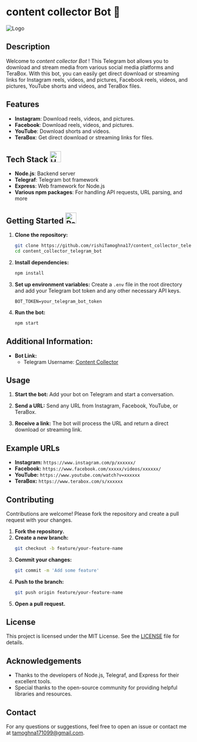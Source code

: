 # content collector Bot 🚀

![Logo](https://www.searchenginejournal.com/wp-content/uploads/2020/06/47e5b89a-2b1c-4dcd-a9a8-5db0118157cb-5efbf892d137a.jpeg)

## Description
Welcome to *content collector Bot* ! This Telegram bot allows you to download and stream media from various social media platforms and TeraBox. With this bot, you can easily get direct download or streaming links for Instagram reels, videos, and pictures, Facebook reels, videos, and pictures, YouTube shorts and videos, and TeraBox files.

## Features

- **Instagram**: Download reels, videos, and pictures.
- **Facebook**: Download reels, videos, and pictures.
- **YouTube**: Download shorts and videos.
- **TeraBox**: Get direct download or streaming links for files.

## Tech Stack <img src="https://raw.githubusercontent.com/Tarikul-Islam-Anik/Animated-Fluent-Emojis/master/Emojis/Objects/Hammer%20and%20Wrench.png" alt="Hammer and Wrench" width="30" height="30" />

- **Node.js**: Backend server
- **Telegraf**: Telegram bot framework
- **Express**: Web framework for Node.js
- **Various npm packages**: For handling API requests, URL parsing, and more

## Getting Started <img src="https://raw.githubusercontent.com/Tarikul-Islam-Anik/Animated-Fluent-Emojis/master/Emojis/Travel%20and%20places/Parachute.png" alt="Parachute" width="30" height="30" />

1. **Clone the repository:**
    ```bash
    git clone https://github.com/rishiTamoghna17/content_collector_telegram_bot.git
    cd content_collector_telegram_bot
    ```

2. **Install dependencies:**
    ```bash
    npm install
    ```

3. **Set up environment variables:**
    Create a `.env` file in the root directory and add your Telegram bot token and any other necessary API keys.
    ```env
    BOT_TOKEN=your_telegram_bot_token
    ```

4. **Run the bot:**
    ```bash
    npm start
    ```
## **Additional Information:**

- **Bot Link:**
  - Telegram Username: [Content Collector](https://t.me/Contentcontrollers_bot)
## Usage

1. **Start the bot:**
    Add your bot on Telegram and start a conversation.

2. **Send a URL:**
    Send any URL from Instagram, Facebook, YouTube, or TeraBox.

3. **Receive a link:**
    The bot will process the URL and return a direct download or streaming link.

## Example URLs

- **Instagram:** `https://www.instagram.com/p/xxxxxx/`
- **Facebook:** `https://www.facebook.com/xxxxx/videos/xxxxxx/`
- **YouTube:** `https://www.youtube.com/watch?v=xxxxxx`
- **TeraBox:** `https://www.terabox.com/s/xxxxxx`

## Contributing

Contributions are welcome! Please fork the repository and create a pull request with your changes.

1. **Fork the repository.**
2. **Create a new branch:**
    ```bash
    git checkout -b feature/your-feature-name
    ```
3. **Commit your changes:**
    ```bash
    git commit -m 'Add some feature'
    ```
4. **Push to the branch:**
    ```bash
    git push origin feature/your-feature-name
    ```
5. **Open a pull request.**

## License

This project is licensed under the MIT License. See the [LICENSE](LICENSE) file for details.

## Acknowledgements

- Thanks to the developers of Node.js, Telegraf, and Express for their excellent tools.
- Special thanks to the open-source community for providing helpful libraries and resources.

## Contact

For any questions or suggestions, feel free to open an issue or contact me at tamoghna171099@gmail.com.


